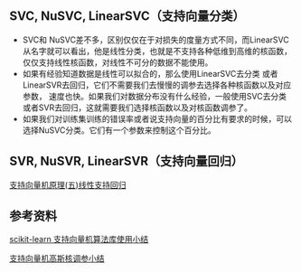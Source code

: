 ## SVC, NuSVC, LinearSVC（支持向量分类）
- SVC和 NuSVC差不多，区别仅仅在于对损失的度量方式不同，而LinearSVC从名字就可以看出，他是线性分类，也就是不支持各种低维到高维的核函数，仅仅支持线性核函数，对线性不可分的数据不能使用。
- 如果有经验知道数据是线性可以拟合的，那么使用LinearSVC去分类 或者LinearSVR去回归，它们不需要我们去慢慢的调参去选择各种核函数以及对应参数， 速度也快。如果我们对数据分布没有什么经验，一般使用SVC去分类或者SVR去回归，这就需要我们选择核函数以及对核函数调参了。
- 如果我们对训练集训练的错误率或者说支持向量的百分比有要求的时候，可以选择NuSVC分类。它们有一个参数来控制这个百分比。

## SVR, NuSVR, LinearSVR（支持向量回归）
[支持向量机原理(五)线性支持回归](http://www.cnblogs.com/pinard/p/6113120.html)

## 参考资料

[scikit-learn 支持向量机算法库使用小结](https://www.cnblogs.com/pinard/p/6117515.html)

[支持向量机高斯核调参小结](http://www.cnblogs.com/pinard/p/6126077.html)
